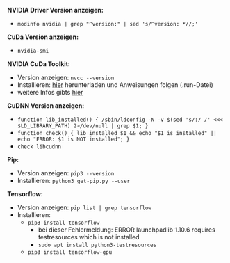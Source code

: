 



**NVIDIA Driver Version anzeigen:**
- ```modinfo nvidia | grep "^version:" | sed 's/^version: *//;'```

**CuDa Version anzeigen:**
- ```nvidia-smi```

**NVIDIA CuDa Toolkit:**
- Version anzeigen: ```nvcc --version```
- Installieren: [hier](https://developer.nvidia.com/cuda-toolkit-archive) herunterladen und Anweisungen folgen (.run-Datei)
- weitere Infos gibts [hier](https://github.com/gitkatrin/templates/blob/master/TrainWithGPU.md)

**CuDNN Version anzeigen:**
  - ```function lib_installed() { /sbin/ldconfig -N -v $(sed 's/:/ /' <<< $LD_LIBRARY_PATH) 2>/dev/null | grep $1; }```
  - ```function check() { lib_installed $1 && echo "$1 is installed" || echo "ERROR: $1 is NOT installed"; }```
  - ```check libcudnn ```
  
**Pip:**
- Version anzeigen: ```pip3 --version```
- Installieren: ```python3 get-pip.py --user```

**Tensorflow:**
- Version anzeigen: ```pip list | grep tensorflow```
- Installieren:
    - ```pip3 install tensorflow```
        - bei dieser Fehlermeldung: ERROR launchpadlib 1.10.6 requires testresources which is not installed
        - ```sudo apt install python3-testresources```
    - ```pip3 install tensorflow-gpu```

